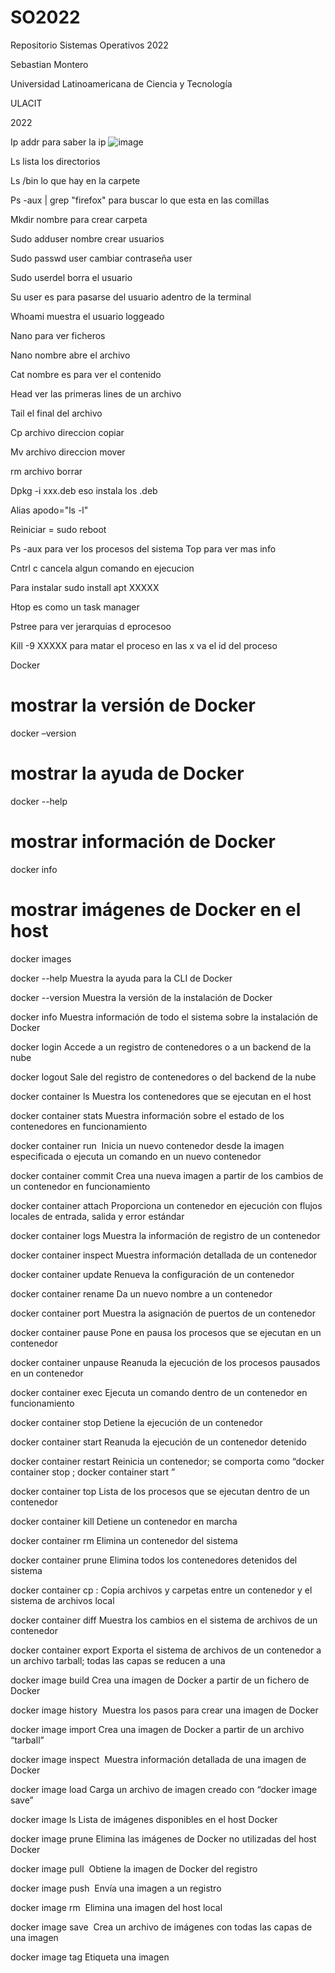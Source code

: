 # SO2022
Repositorio Sistemas Operativos 2022

Sebastian Montero

Universidad Latinoamericana de Ciencia y Tecnología

ULACIT

2022

Ip addr para saber la ip
![image](https://user-images.githubusercontent.com/106941865/185649082-79ee6ae5-6fdd-4d67-9c15-0b35960db8d2.png)


Ls lista los directorios

Ls /bin    lo que hay en la carpete




Ps -aux | grep "firefox"    para buscar lo que esta en las comillas



Mkdir nombre   para crear carpeta


Sudo adduser nombre   crear usuarios


Sudo passwd user   cambiar contraseña user

Sudo userdel borra el usuario

Su user   es para pasarse del usuario adentro de la terminal



Whoami   muestra el usuario loggeado


Nano para ver ficheros

Nano nombre abre el archivo


Cat nombre    es para ver el contenido 


Head ver las primeras lines de un archivo

Tail el final del archivo


Cp archivo direccion       copiar

Mv archivo direccion       mover



rm archivo borrar

Dpkg -i xxx.deb       eso instala los .deb




Alias apodo="ls -l"      

Reiniciar = sudo reboot


Ps -aux     para ver los procesos del sistema
Top       para ver mas info



Cntrl c    cancela algun comando en ejecucion 



Para instalar     sudo install apt XXXXX


Htop   es como un task manager


Pstree    para ver jerarquias d eprocesoo



Kill -9 XXXXX   para matar el proceso en las x va el id del proceso


Docker
# mostrar la versión de Docker
docker –version


# mostrar la ayuda de Docker
docker --help

# mostrar información de Docker
docker info

# mostrar imágenes de Docker en el host
docker images


docker --help	Muestra la ayuda para la CLI de Docker

docker --version	Muestra la versión de la instalación de Docker

docker info	Muestra información de todo el sistema sobre la instalación de Docker

docker login	Accede a un registro de contenedores o a un backend de la nube

docker logout	Sale del registro de contenedores o del backend de la nube


docker container ls	Muestra los contenedores que se ejecutan en el host

docker container stats	Muestra información sobre el estado de los contenedores en funcionamiento

docker container run <image>	Inicia un nuevo contenedor desde la imagen especificada o ejecuta un comando en un nuevo contenedor
  
docker container commit <container>	Crea una nueva imagen a partir de los cambios de un contenedor en funcionamiento
  
docker container attach <container>	Proporciona un contenedor en ejecución con flujos locales de entrada, salida y error estándar
  
docker container logs <container>	Muestra la información de registro de un contenedor
  
docker container inspect <container>	Muestra información detallada de un contenedor
  
docker container update <container>	Renueva la configuración de un contenedor
  
docker container rename <container> <new-name>	Da un nuevo nombre a un contenedor
  
docker container port <container>	Muestra la asignación de puertos de un contenedor
  
docker container pause <container>	Pone en pausa los procesos que se ejecutan en un contenedor
  
docker container unpause <container>	Reanuda la ejecución de los procesos pausados en un contenedor
  
docker container exec <container> <command>	Ejecuta un comando dentro de un contenedor en funcionamiento
  
docker container stop <container>	Detiene la ejecución de un contenedor
  
docker container start <container>	Reanuda la ejecución de un contenedor detenido
  
docker container restart <container>	Reinicia un contenedor; se comporta como “docker container stop <container>; docker container start <container>”
  
docker container top <container>	Lista de los procesos que se ejecutan dentro de un contenedor
  
docker container kill <container>	Detiene un contenedor en marcha
  
docker container rm <container>	Elimina un contenedor del sistema
  
docker container prune	Elimina todos los contenedores detenidos del sistema
  
docker container cp <container>:<source-path> <dest-path>	Copia archivos y carpetas entre un contenedor y el sistema de archivos local
  
docker container diff <container>	Muestra los cambios en el sistema de archivos de un contenedor
  
docker container export <container>	Exporta el sistema de archivos de un contenedor a un archivo tarball; todas las capas se reducen a una
  
  
  
docker image build	Crea una imagen de Docker a partir de un fichero de Docker
  
docker image history <image>	Muestra los pasos para crear una imagen de Docker
  
docker image import <tarball>	Crea una imagen de Docker a partir de un archivo “tarball”
  
docker image inspect <image>	Muestra información detallada de una imagen de Docker
  
docker image load	Carga un archivo de imagen creado con “docker image save”
  
docker image ls	Lista de imágenes disponibles en el host Docker
  
docker image prune	Elimina las imágenes de Docker no utilizadas del host Docker
  
docker image pull <image>	Obtiene la imagen de Docker del registro
  
docker image push <image>	Envía una imagen a un registro
  
docker image rm <image>	Elimina una imagen del host local
  
docker image save <image>	Crea un archivo de imágenes con todas las capas de una imagen
  
docker image tag <source-image> <target-image>	Etiqueta una imagen
